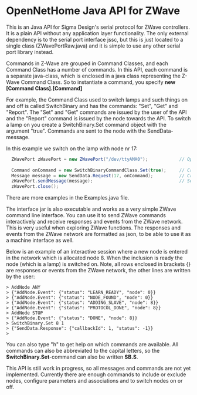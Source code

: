 # OpenNetHome Java API for ZWave
This is an Java API for Sigma Design's serial protocol for ZWave controllers. It is a plain API without any application layer functionality.
The only external dependency is to the serial port interface jssc, but this is just located to a single class (ZWavePortRaw.java)
and it is simple to use any other serial port library instead.

Commands in Z-Wave are grouped in Command Classes, and each Command Class has a number of commands. In this API, each command
is a separate java-class, which is enclosed in a java class representing the Z-Wave Command Class. So to instantiate a command,
you specify **new [Command Class].[Command]**

For example, the Command Class used to switch lamps and such things on and off is called SwitchBinary and has the commands: "Set", "Get" and "Report".
The "Set" and "Get" commands are issued by the user of the API and the "Report" command is issued by the node towards the API.
To switch a lamp on you create a SwitchBinary.Set command object with the argument "true". Commands are sent to the node with the SendData-message.

In this example we switch on the lamp with node nr 17:
```java
  ZWavePort zWavePort = new ZWavePort("/dev/ttyAMA0");            // Open the port to the ZWave USB Stick
  
  Command onCommand = new SwitchBinaryCommandClass.Set(true);     // Create the command
  Message message = new SendData.Request(17, onCommand);          // Create a message with the command
  zWavePort.sendMessage(message);                                 // Send the message
  zWavePort.close();
```

There are more examples in the Examples.java file.

The interface jar is also executable and works as a very simple ZWave command line interface.
You can use it to send ZWave commands interactively and receive responses and events from the ZWave network.
This is very useful when exploring ZWave functions. The responses and events from the ZWave network are formatted as json,
to be able to use it as a machine interface as well.

Below is an example of an interactive session where a new node is entered in the network which is allocated node 8.
When the inclusion is ready the node (which is a lamp) is switched on.
Note, all rows enclosed in brackets {} are responses or events from the ZWave network, the other lines are written by the user:

    > AddNode ANY
    > {"AddNode.Event": {"status": "LEARN_READY", "node": 0}}
    > {"AddNode.Event": {"status": "NODE_FOUND", "node": 0}}
    > {"AddNode.Event": {"status": "ADDING_SLAVE", "node": 8}}
    > {"AddNode.Event": {"status": "PROTOCOL_DONE", "node": 8}}
    > AddNode STOP
    > {"AddNode.Event": {"status": "DONE", "node": 8}}
    > SwitchBinary.Set 8 1
    > {"SendData.Response": {"callbackId": 1, "status": -1}}
    > 

You can also type "h" to get help on which commands are available. All commands can also be abbreviated to the capital letters,
so the **SwitchBinary.Set**-command can also be written **SB.S**.

This API is still work in progress, so all messages and commands are not yet implemented.
Currently there are enough commands to include or exclude nodes, configure parameters and associations and to switch nodes on or off.

